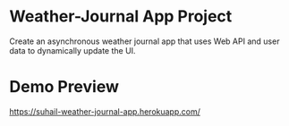 # Weather-Journal App Project

Create an asynchronous weather journal app that uses Web API and user data to dynamically update the UI.

# Demo Preview
https://suhail-weather-journal-app.herokuapp.com/
